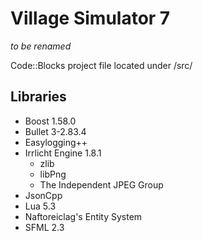 Village Simulator 7
===
*to be renamed*

Code::Blocks project file located under /src/

Libraries
---
- Boost 1.58.0
- Bullet 3-2.83.4
- Easylogging++
- Irrlicht Engine 1.8.1
  - zlib
  - libPng
  - The Independent JPEG Group
- JsonCpp
- Lua 5.3
- Naftoreiclag's Entity System
- SFML 2.3



